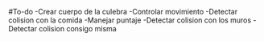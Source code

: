 #To-do
-Crear cuerpo de la culebra
-Controlar movimiento
-Detectar colision con la comida
-Manejar puntaje
-Detectar colision con los muros
-Detectar colision consigo misma
